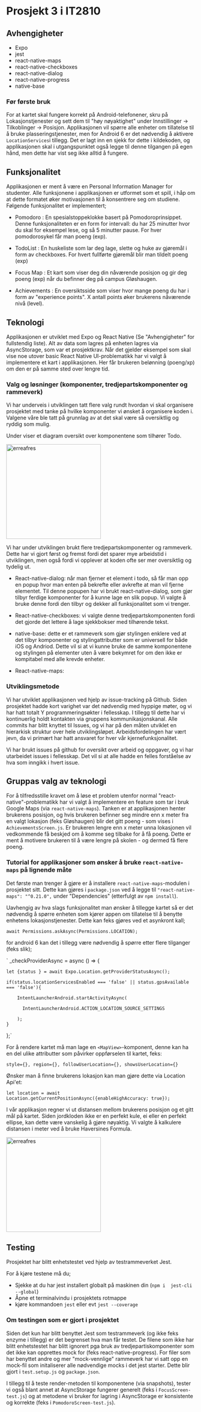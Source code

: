 # Prosjekt 3 i IT2810

## Avhengigheter

- Expo
- jest
- react-native-maps
- react-native-checkboxes
- react-native-dialog
- react-native-progress
- native-base

### Før første bruk

For at kartet skal fungere korrekt på Android-telefonener, skru på Lokasjonstjenester og sett dem til "høy nøyaktighet" under Innstillinger -> Tilkoblinger -> Posisjon. Applikasjonen vil spørre alle enheter om tillatelse til å bruke plasseringstjenester, men for Android 6 er det nødvendig å aktivere `LocationServices`i tillegg. Det er lagt inn en sjekk for dette i kildekoden, og applikasjonen skal i utgangspunktet også legge til denne tilgangen på egen hånd, men dette har vist seg ikke alltid å fungere. 

## Funksjonalitet

Applikasjonen er ment å være en Personal Information Manager for studenter. Alle funksjonene i applikasjonen er utformet som et spill, i håp om at dette formatet øker motivasjonen til å konsentrere seg om studiene. Følgende funksjonalitet er implementert;

- Pomodoro : En spesialstoppeklokke basert på Pomodoroprinsippet. Denne funksjonaliteten er en form for intervall: du har 25 minutter hvor du skal for eksempel lese, og så 5 minutter pause. For hver pomodorosykel får man poeng (exp). 

- TodoList : En huskeliste som lar deg lage, slette og huke av gjøremål i form av checkboxes. For hvert fullførte gjøremål blir man tildelt poeng (exp) 

- Focus Map : Et kart som viser deg din nåværende posisjon og gir deg poeng (exp) når du befinner deg på campus Gløshaugen.

- Achievements : En oversiktsside som viser hvor mange poeng du har i form av "experience points". X antall points øker brukerens nåværende nivå (level). 


## Teknologi

Applikasjonen er utviklet med Expo og React Native (Se "Avhengigheter" for fullstendig liste). Alt av data som lagres på enheten lagres via AsyncStorage, som var et prosjektkrav. Når det gjelder eksempel som skal vise noe utover basic React Native UI-problematikk har vi valgt å implementere et kart i applikasjonen. Her får brukeren belønning (poeng/xp) om den er på samme sted over lengre tid. 

### Valg og løsninger (komponenter, tredjepartskomponenter og rammeverk)

Vi har underveis i utviklingen tatt flere valg rundt hvordan vi skal organisere prosjektet med tanke på hvilke komponenter vi ønsket å organisere koden i. Valgene våre ble tatt på grunnlag av at det skal være så oversiktlig og ryddig som mulig. 

Under viser et diagram oversikt over komponentene som tilhører Todo. 

<img width="252" alt="erreafres" src="https://user-images.githubusercontent.com/22234149/47081586-55c13a00-d20b-11e8-8e25-9c0363b271ba.PNG">

Vi har under utviklingen brukt flere tredjepartskomponenter og rammeverk. Dette har vi gjort først og fremst fordi det sparer mye arbeidstid i utviklingen, men også fordi vi opplever at koden ofte ser mer oversiktlig og tydelig ut.

- React-native-dialog: når man fjerner et element i todo, så får man opp en popup hvor man enten på bekrefte eller avkrefte at man vil fjerne elementet. Til denne popupen har vi brukt react-native-dialog, som gjør tilbyr ferdige komponenter for å kunne lage en slik popup. Vi valgte å bruke denne fordi den tilbyr og dekker all funksjonalitet som vi trenger.

- React-native-checkboxes: vi valgte denne tredjepartskomponenten fordi det gjorde det lettere å lage sjekkbokser med tilhørende tekst. 

- native-base: dette er et rammeverk som gjør stylingen enklere ved at det tilbyr komponenter og stylingattributter som er universell for både iOS og Andriod. Dette vil si at vi kunne bruke de samme komponentene og stylingen på elementer uten å være bekymret for om den ikke er kompitabel med alle krevde enheter. 

- React-native-maps: 

### Utviklingsmetode

Vi har utviklet applikasjonen ved hjelp av issue-tracking på Github. Siden prosjektet hadde kort varighet var det nødvendig med hyppige møter, og vi har hatt totalt Y programmeringsøkter i fellesskap. I tillegg til dette har vi kontinuerlig holdt kontakten via gruppens kommunikasjonskanal. Alle commits har blitt knyttet til Issues, og vi har på den måten utviklet en hierarkisk struktur over hele utviklingsløpet. Arbeidsfordelingen har vært jevn, da vi primært har hatt ansvaret for hver vår kjernefunksjonalitet. 

Vi har brukt issues på github for oversikt over arbeid og oppgaver, og vi har utarbeidet issues i fellesskap. Det vil si at alle hadde en felles forståelse av hva som inngikk i hvert issue. 

## Gruppas valg av teknologi

For å tilfredsstille kravet om å løse et problem utenfor normal "react-native"-problematikk har vi valgt å implementere en feature som tar i bruk Google Maps (via `react-native-maps`). Tanken er at applikasjonen henter brukerens posisjon, og hvis brukeren befinner seg mindre enn x meter fra en valgt lokasjon (feks Gløshaugen) blir det gitt poeng - som vises i `AchievementsScreen.js`. Er brukeren lengre enn x meter unna lokasjonen vil vedkommende få beskjed om å komme seg tilbake for å få poeng. Dette er ment å motivere brukeren til å være lengre på skolen - og dermed få flere poeng. 

### Tutorial for applikasjoner som ønsker å bruke `react-native-maps` på lignende måte

Det første man trenger å gjøre er å installere `react-native-maps`-modulen i prosjektet sitt. Dette kan gjøres i `package.json` ved å legge til `"react-native-maps": "^0.21.0",` under "Dependencies" (etterfulgt av `npm install`). 

Uavhengig av hva slags funksjonalitet man ønsker å tillegge kartet så er det nødvendig å spørre enheten som kjører appen om tillatelse til å benytte enhetens lokasjonstjenester. Dette kan feks gjøres ved et asynkront kall;

`await Permissions.askAsync(Permissions.LOCATION);`

for android 6 kan det i tillegg være nødvendig å spørre etter flere tilganger (feks slik);

`
_checkProviderAsync = async () => {

    let {status } = await Expo.Location.getProviderStatusAsync();

    if(status.locationServicesEnabled === 'false' || status.gpsAvailable === 'false'){

        IntentLauncherAndroid.startActivityAsync(

          IntentLauncherAndroid.ACTION_LOCATION_SOURCE_SETTINGS

        ); 
    } 

  };`

For å rendere kartet må man lage en `<MapView>`-komponent, denne kan ha en del ulike attributter som påvirker oppførselen til kartet, feks: 

`style={}, region={}, followUserLocation={}, showsUserLocation={}`

Ønsker man å finne brukerens lokasjon kan man gjøre dette via Location Api'et:

`let location = await Location.getCurrentPositionAsync({enableHighAccuracy: true});`

I vår applikasjon regner vi ut distansen mellom brukerens posisjon og et gitt mål på kartet. Siden jordkloden ikke er en perfekt kule, ei eller en perfekt ellipse, kan dette være vanskelig å gjøre nøyaktig. Vi valgte å kalkulere distansen i meter ved å bruke Haversines Formula. 

<img width="252" alt="erreafres" src="https://user-images.githubusercontent.com/2789198/27240436-e9a459da-52d4-11e7-8f84-f96d0b312859.png">


## Testing

Prosjektet har blitt enhetstestet ved hjelp av testrammeverket Jest. 

For å kjøre testene må du;
- Sjekke at du har jest installert globalt på maskinen din (`npm i  jest-cli --global`)
- Åpne et terminalvindu i prosjektets rotmappe
- kjøre kommandoen `jest` eller evt `jest --coverage`

### Om testingen som er gjort i prosjektet

Siden det kun har blitt benyttet Jest som testrammeverk (og ikke feks enzyme i tillegg) er det begrenset hva man får testet. De filene som ikke har blitt enhetstestet har blitt ignorert pga bruk av tredjepartiskomponenter som det ikke kan opprettes mock for (feks react-native-progress). For filer som har benyttet andre og mer "mock-vennlige" rammeverk har vi satt opp en mock-fil som initaliserer alle nødvendige mocks i det jest starter. Dette blir gjort i `test.setup.js` og `package.json`. 

I tillegg til å teste render-metoden til komponentene (via snapshots), tester vi også blant annet at AsyncStorage fungerer generelt (feks i `FocusScreen-test.js`) og at metodene vi bruker for lagring i AsyncStorage er konsistente og korrekte (feks i `PomodoroScreen-test.js`). 





